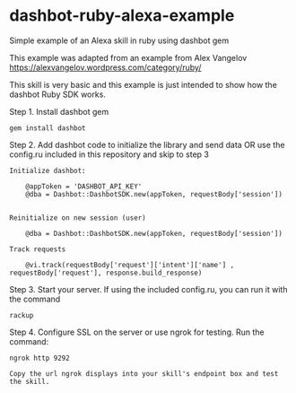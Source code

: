 # dashbot-ruby-alexa-example
Simple example of an Alexa skill in ruby using dashbot gem

This example was adapted from an example from Alex Vangelov
https://alexvangelov.wordpress.com/category/ruby/

This skill is very basic and this example is just intended to show how the dashbot Ruby SDK works. 

Step 1. Install dashbot gem

	gem install dashbot

Step 2. Add dashbot code to initialize the library and send data OR use the 
	config.ru included in this repository and skip to step 3

	Initialize dashbot:

		@appToken = 'DASHBOT_API_KEY'
		@dba = Dashbot::DashbotSDK.new(appToken, requestBody['session'])


	Reinitialize on new session (user)

		@dba = Dashbot::DashbotSDK.new(appToken, requestBody['session'])

	Track requests

		@vi.track(requestBody['request']['intent']['name'] , requestBody['request'], response.build_response)

	
Step 3. Start your server. If using the included config.ru, you can run it with the command
		
	rackup
	
Step 4. Configure SSL on the server or use ngrok for testing. Run the command:
	
	ngrok http 9292

	Copy the url ngrok displays into your skill's endpoint box and test the skill.
	
	
	
	

	
	
